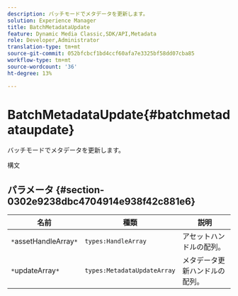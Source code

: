 ```yaml
---
description: バッチモードでメタデータを更新します。
solution: Experience Manager
title: BatchMetadataUpdate
feature: Dynamic Media Classic,SDK/API,Metadata
role: Developer,Administrator
translation-type: tm+mt
source-git-commit: 052bfcbcf1bd4ccf60afa7e3325bf58dd07cba85
workflow-type: tm+mt
source-wordcount: '36'
ht-degree: 13%

---
```



# BatchMetadataUpdate{#batchmetadataupdate}

バッチモードでメタデータを更新します。

構文

## パラメータ {#section-0302e9238dbc4704914e938f42c881e6}

| 名前 | 種類 | 説明 |
|---|---|---|
| `*`assetHandleArray`*` | `types:HandleArray` | アセットハンドルの配列。 |
| `*`updateArray`*` | `types:MetadataUpdateArray` | メタデータ更新ハンドルの配列。 |

